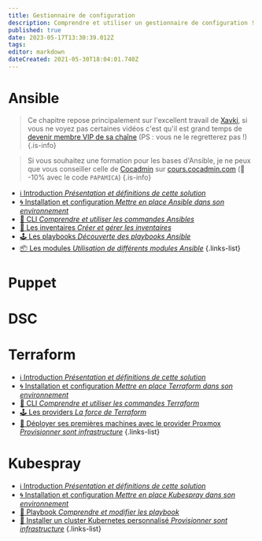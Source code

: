 ```yaml
---
title: Gestionnaire de configuration
description: Comprendre et utiliser un gestionnaire de configuration !
published: true
date: 2023-05-17T13:30:39.012Z
tags: 
editor: markdown
dateCreated: 2021-05-30T18:04:01.740Z
---
```


# Ansible
> Ce chapitre repose principalement sur l'excellent travail de [Xavki](https://www.youtube.com/channel/UCs_AZuYXi6NA9tkdbhjItHQ), si vous ne voyez pas certaines vidéos c'est qu'il est grand temps de [devenir membre VIP de sa chaîne](https://www.youtube.com/channel/UCs_AZuYXi6NA9tkdbhjItHQ/join) (PS : vous ne le regretterez pas !)
{.is-info}

> Si vous souhaitez une formation pour les bases d'Ansible, je ne peux que vous conseiller celle de [Cocadmin](https://www.youtube.com/c/cocadmin) sur [cours.cocadmin.com](https://cours.cocadmin.com) (🎁 -10% avec le code `PAPAMICA`)
{.is-info}


- [ℹ️ Introduction *Présentation et définitions de cette solution*](/Configuration/Ansible/Introduction)
- [🌀 Installation et configuration *Mettre en place Ansible dans son environnement*](/Configuration/Ansible/Installation)
- [💎 CLI *Comprendre et utiliser les commandes Ansibles*](/Configuration/Ansible/CLI)
- [📜 Les inventaires *Créer et gérer les inventaires*](/Configuration/Ansible/Inventaires)
- [🕹️ Les playbooks *Découverte des playbooks Ansible*](/Configuration/Ansible/Playbook)
- [📦 Les modules *Utilisation de différents modules Ansible*](/Configuration/Ansible/Modules)
{.links-list}

# Puppet

# DSC

# Terraform

- [ℹ️ Introduction *Présentation et définitions de cette solution*](/Configuration/Terraform/Introduction)
- [🌀 Installation et configuration *Mettre en place Terraform dans son environnement*](/Configuration/Terraform/Installation)
- [💎 CLI *Comprendre et utiliser les commandes Terraform*](/Configuration/Terraform/CLI)
- [🕹️ Les providers *La force de Terraform*](/Configuration/Terraform/Providers)
- [📜 Déployer ses premières machines avec le provider Proxmox *Provisionner sont infrastructure*](/Configuration/Terraform/Provisioning)
{.links-list}

# Kubespray

- [ℹ️ Introduction *Présentation et définitions de cette solution*](/Configuration/Kubespray/Introduction)
- [🌀 Installation et configuration *Mettre en place Kubespray dans son environnement*](/Configuration/Kubespray/Installation)
- [💎 Playbook *Comprendre et modifier les playbook*](/Configuration/Kubespray/Playbook)
- [📜 Installer un cluster Kubernetes personnalisé *Provisionner sont infrastructure*](/Configuration/Kubespray/Provisioning)
{.links-list}
